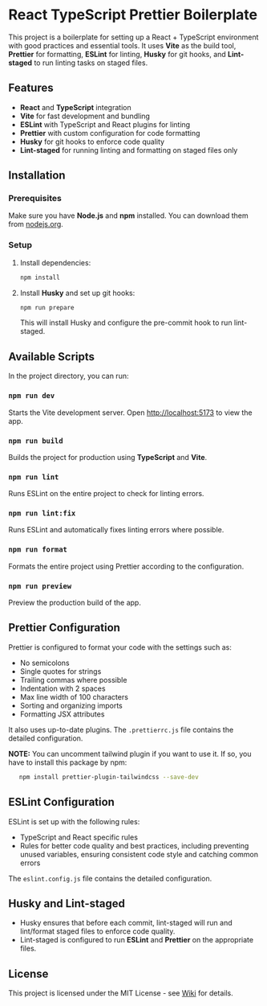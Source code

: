 
# React TypeScript Prettier Boilerplate

This project is a boilerplate for setting up a React + TypeScript environment with good practices and essential tools. It uses **Vite** as the build tool, **Prettier** for formatting, **ESLint** for linting, **Husky** for git hooks, and **Lint-staged** to run linting tasks on staged files.

## Features

- **React** and **TypeScript** integration
- **Vite** for fast development and bundling
- **ESLint** with TypeScript and React plugins for linting
- **Prettier** with custom configuration for code formatting
- **Husky** for git hooks to enforce code quality
- **Lint-staged** for running linting and formatting on staged files only

## Installation

### Prerequisites
Make sure you have **Node.js** and **npm** installed. You can download them from [nodejs.org](https://nodejs.org/).

### Setup
1. Install dependencies:
   ```bash
   npm install
   ```

2. Install **Husky** and set up git hooks:
   ```bash
   npm run prepare
   ```
   This will install Husky and configure the pre-commit hook to run lint-staged.

## Available Scripts

In the project directory, you can run:

### `npm run dev`

Starts the Vite development server. Open [http://localhost:5173](http://localhost:5173) to view the app.

### `npm run build`

Builds the project for production using **TypeScript** and **Vite**.

### `npm run lint`

Runs ESLint on the entire project to check for linting errors.

### `npm run lint:fix`

Runs ESLint and automatically fixes linting errors where possible.

### `npm run format`

Formats the entire project using Prettier according to the configuration.

### `npm run preview`

Preview the production build of the app.

## Prettier Configuration

Prettier is configured to format your code with the settings such as:

- No semicolons
- Single quotes for strings
- Trailing commas where possible
- Indentation with 2 spaces
- Max line width of 100 characters
- Sorting and organizing imports
- Formatting JSX attributes

It also uses up-to-date plugins. The `.prettierrc.js` file contains the detailed configuration.

**NOTE:** You can uncomment tailwind plugin if you want to use it. If so, you have to install this package by npm:
   ```bash
      npm install prettier-plugin-tailwindcss --save-dev
   ```

## ESLint Configuration

ESLint is set up with the following rules:

- TypeScript and React specific rules
- Rules for better code quality and best practices, including preventing unused variables, ensuring consistent code style and catching common errors

The `eslint.config.js` file contains the detailed configuration.

## Husky and Lint-staged

- Husky ensures that before each commit, lint-staged will run and lint/format staged files to enforce code quality.
- Lint-staged is configured to run **ESLint** and **Prettier** on the appropriate files.

## License

This project is licensed under the MIT License - see [Wiki](https://en.wikipedia.org/wiki/MIT_License) for details.

